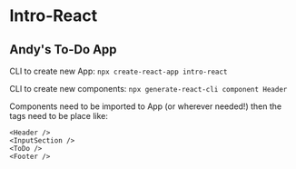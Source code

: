 # Intro-React

## Andy's To-Do App

CLI to create new App:
`npx create-react-app intro-react`

CLI to create new components:
`npx generate-react-cli component Header`

Components need to be imported to App (or wherever needed!) then the tags need to be place like:

```
<Header />
<InputSection />
<ToDo />
<Footer />
```
